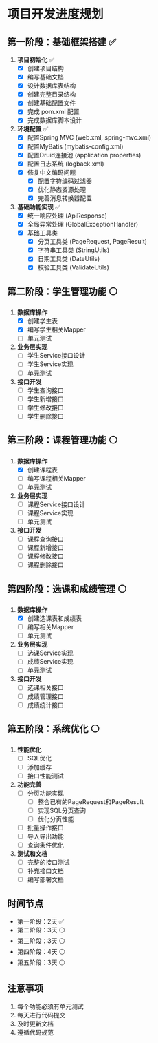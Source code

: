 # 项目开发进度规划

## 第一阶段：基础框架搭建 ✅
1. **项目初始化** ✅
   - [x] 创建项目结构
   - [x] 编写基础文档
   - [x] 设计数据库表结构
   - [x] 创建完整目录结构
   - [x] 创建基础配置文件
   - [x] 完成 pom.xml 配置
   - [x] 完成数据库脚本设计

2. **环境配置** ✅
   - [x] 配置Spring MVC (web.xml, spring-mvc.xml)
   - [x] 配置MyBatis (mybatis-config.xml)
   - [x] 配置Druid连接池 (application.properties)
   - [x] 配置日志系统 (logback.xml)
   - [x] 修复中文编码问题
     - [x] 配置字符编码过滤器
     - [x] 优化静态资源处理
     - [x] 完善消息转换器配置

3. **基础功能实现** ✅
   - [x] 统一响应处理 (ApiResponse)
   - [x] 全局异常处理 (GlobalExceptionHandler)
   - [x] 基础工具类
     - [x] 分页工具类 (PageRequest, PageResult)
     - [x] 字符串工具类 (StringUtils)
     - [x] 日期工具类 (DateUtils)
     - [x] 校验工具类 (ValidateUtils)

## 第二阶段：学生管理功能 ⚪
1. **数据库操作**
   - [x] 创建学生表
   - [x] 编写学生相关Mapper
   - [ ] 单元测试

2. **业务层实现**
   - [ ] 学生Service接口设计
   - [ ] 学生Service实现
   - [ ] 单元测试

3. **接口开发**
   - [ ] 学生查询接口
   - [ ] 学生新增接口
   - [ ] 学生修改接口
   - [ ] 学生删除接口

## 第三阶段：课程管理功能 ⚪
1. **数据库操作**
   - [x] 创建课程表
   - [ ] 编写课程相关Mapper
   - [ ] 单元测试

2. **业务层实现**
   - [ ] 课程Service接口设计
   - [ ] 课程Service实现
   - [ ] 单元测试

3. **接口开发**
   - [ ] 课程查询接口
   - [ ] 课程新增接口
   - [ ] 课程修改接口
   - [ ] 课程删除接口

## 第四阶段：选课和成绩管理 ⚪
1. **数据库操作**
   - [x] 创建选课表和成绩表
   - [ ] 编写相关Mapper
   - [ ] 单元测试

2. **业务层实现**
   - [ ] 选课Service实现
   - [ ] 成绩Service实现
   - [ ] 单元测试

3. **接口开发**
   - [ ] 选课相关接口
   - [ ] 成绩管理接口
   - [ ] 成绩统计接口

## 第五阶段：系统优化 ⚪
1. **性能优化**
   - [ ] SQL优化
   - [ ] 添加缓存
   - [ ] 接口性能测试

2. **功能完善**
   - [ ] 分页功能实现
     - [ ] 整合已有的PageRequest和PageResult
     - [ ] 实现SQL分页查询
     - [ ] 优化分页性能
   - [ ] 批量操作接口
   - [ ] 导入导出功能
   - [ ] 查询条件优化

3. **测试和文档**
   - [ ] 完整的接口测试
   - [ ] 补充接口文档
   - [ ] 编写部署文档

## 时间节点
- 第一阶段：2天 ✅
- 第二阶段：3天 ⚪
- 第三阶段：3天 ⚪
- 第四阶段：4天 ⚪
- 第五阶段：3天 ⚪

## 注意事项
1. 每个功能必须有单元测试
2. 每天进行代码提交
3. 及时更新文档
4. 遵循代码规范 